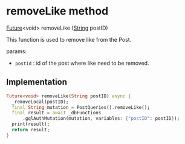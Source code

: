 


# removeLike method








[Future](https://api.flutter.dev/flutter/dart-async/Future-class.html)&lt;void> removeLike
([String](https://api.flutter.dev/flutter/dart-core/String-class.html) postID)





<p>This function is used to remove like from the Post.</p>
<p>params:</p>
<ul>
<li><code>postId</code> : id of the post where like need to be removed.</li>
</ul>



## Implementation

```dart
Future<void> removeLike(String postID) async {
  _removeLocal(postID);
  final String mutation = PostQueries().removeLike();
  final result = await _dbFunctions
      .gqlAuthMutation(mutation, variables: {"postID": postID});
  print(result);
  return result;
}
```







